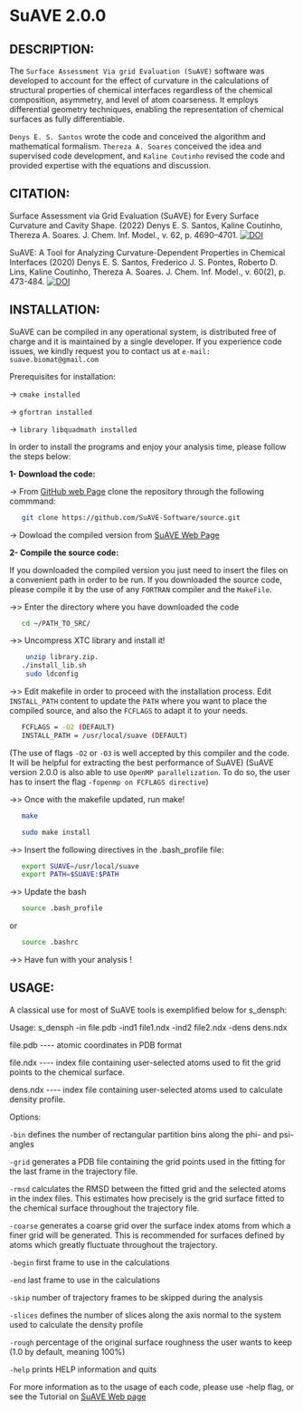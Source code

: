 # SuAVE 2.0.0
## DESCRIPTION: 

 The `Surface Assessment Via grid Evaluation (SuAVE)` software was developed to account 
 for the effect of curvature in the calculations of structural properties of chemical 
 interfaces regardless of the chemical composition, asymmetry, and level of atom coarseness. 
 It employs differential geometry techniques, enabling the representation of chemical 
 surfaces as fully differentiable. 


 `Denys E. S. Santos` wrote the code and conceived the algorithm and mathematical formalism. 
 `Thereza A. Soares` conceived the idea and supervised code development, and `Kaline Coutinho`
 revised the code and provided expertise with the equations and discussion.  
 
 ## CITATION: 

 Surface Assessment via Grid Evaluation (SuAVE) for Every Surface Curvature and Cavity 
 Shape. (2022) Denys E. S. Santos, Kaline Coutinho, Thereza A. Soares. J. Chem. Inf. Model.,
 v. 62, p. 4690–4701. [![DOI](https://zenodo.org/badge/71169051.svg)](https://doi.org/10.1021/acs.jcim.2c00673) 


 SuAVE: A Tool for Analyzing Curvature-Dependent Properties in Chemical Interfaces
 (2020) Denys E. S. Santos, Frederico J. S. Pontes, Roberto D. Lins, Kaline Coutinho, 
 Thereza A. Soares. J. Chem. Inf. Model., v. 60(2), p. 473-484. [![DOI](https://zenodo.org/badge/71169051.svg)](https://doi.org/10.1021/acs.jcim.9b00569)

 ## INSTALLATION:

 SuAVE can be compiled in any operational system, is distributed free of charge and
 it is maintained by a single developer. If you experience code issues, we kindly 
 request you to contact us at `e-mail: suave.biomat@gmail.com`


 Prerequisites for installation:
 
 -> `cmake installed`
   
 -> `gfortran installed`

 -> `library libquadmath installed` 


 In order to install the programs and enjoy your analysis time, please follow the steps 
 below:


 **1- Download the code:**

-> From [GitHub web Page](https://github.com/SuAVE-Software/source) 
   clone the repository through the following commmand:


```bash
   git clone https://github.com/SuAVE-Software/source.git
```


-> Dowload the compiled version from [SuAVE Web Page](https://www.biomatsite.net/suave-software)


 **2- Compile the source code:**

 If you downloaded the compiled version you just need to insert the files on a 
 convenient path in order to be run. If you downloaded the source code, please compile
 it by the use of any `FORTRAN` compiler and the `MakeFile`. 

 
 ->> Enter the directory where you have downloaded the code


```bash
   cd ~/PATH_TO_SRC/
```

 ->> Uncompress XTC library and install it!


```bash
    unzip library.zip.
   ./install_lib.sh
    sudo ldconfig
```


 ->> Edit makefile in order to proceed with the installation process. Edit `INSTALL_PATH`
     content to update the `PATH` where you want to place the compiled source, and also
     the `FCFLAGS` to adapt it to your needs.


```bash
   FCFLAGS = -O2 (DEFAULT)
   INSTALL_PATH = /usr/local/suave (DEFAULT)
```


   (The use of flags `-O2` or `-O3` is well accepted by this compiler and the code. It will be 
   helpful for extracting the best performance of SuAVE)
   (SuAVE version 2.0.0 is also able to use `OpenMP parallelization`. To do so, the user has to 
   insert the flag `-fopenmp on FCFLAGS directive`)


 ->> Once with the makefile updated, run make!


```bash
   make
```

```bash
   sudo make install
```


 ->> Insert the following directives in the .bash_profile file:


```bash
   export SUAVE=/usr/local/suave
   export PATH=$SUAVE:$PATH
```


 ->> Update the bash


```bash
   source .bash_profile
```


   or


```bash
   source .bashrc
```


 ->> Have fun with your analysis !


 ## USAGE:

 A classical use for most of SuAVE tools is exemplified below for s_densph:

 Usage: s_densph -in file.pdb -ind1 file1.ndx -ind2 file2.ndx -dens dens.ndx
 
 file.pdb ---- atomic coordinates in PDB format

 file.ndx ---- index file containing user-selected atoms used to fit the grid points to 
 the chemical surface.

 dens.ndx ---- index file containing user-selected atoms used to calculate density profile.
 

 Options:
 
 `-bin`             defines the number of rectangular partition bins along the phi- and 
                  psi-angles
 
 `-grid`            generates a PDB file containing the grid points used in the fitting 
                  for the last frame in the trajectory file.
 
 `-rmsd`            calculates the RMSD between the fitted grid and the selected atoms in the 
                  index files. This estimates how precisely is the grid surface fitted to the
                  chemical surface throughout the trajectory file.
 
 `-coarse`          generates a coarse grid over the surface index atoms from which a finer grid 
 		  will be generated. This is recommended for surfaces defined by atoms which 
		  greatly fluctuate throughout the trajectory. 
 
 `-begin`           first frame to use in the calculations
 
 `-end`             last frame to use in the calculations
 
 `-skip`            number of trajectory frames to be skipped during the analysis 
 
 `-slices`          defines the number of slices along the axis normal to the system used 
 		  to calculate the density profile
 
 `-rough`           percentage of the original surface roughness the user wants to keep 
 		  (1.0 by default, meaning 100%)
 
 `-help`            prints HELP information and quits


 For more information as to the usage of each code, please use -help flag, or see the Tutorial on [SuAVE
 Web page](https://www.biomatsite.net/suave-software) 
